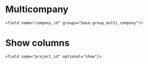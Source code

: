 # Multicompany
```
<field name="company_id" groups="base.group_multi_company"/>
```

# Show columns
```
<field name="project_id" optional="show"/>
```
